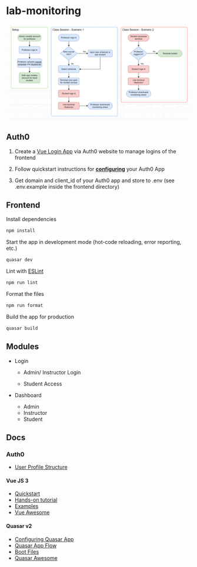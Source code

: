 # lab-monitoring

![process](https://raw.githubusercontent.com/Iionsroar/lab-monitoring/main/assets/process.png)



## Auth0

1. Create a [Vue Login App](https://auth0.com/docs/quickstart/spa/vuejs) via Auth0 website to manage logins of the frontend

2. Follow quickstart instructions for [**configuring**](https://auth0.com/docs/quickstart/spa/vuejs#configure-auth0) your Auth0 App
3. Get domain and client_id of your Auth0 app and store to .env (see .env.example inside the frontend directory)




## Frontend
Install dependencies
```sh
npm install
```

Start the app in development mode (hot-code reloading, error reporting, etc.)
```sh
quasar dev
```

Lint with [ESLint](https://eslint.org/)
```sh
npm run lint
```

Format the files

```sh
npm run format
```

Build the app for production

```sh
quasar build
```



## Modules

- Login

  - Admin/ Instructor Login

  - Student Access

- Dashboard

  - Admin
  - Instructor
  - Student



## Docs

### Auth0

- [User Profile Structure](https://auth0.com/docs/manage-users/user-accounts/user-profiles/user-profile-structure)

#### Vue JS 3

- [Quickstart](https://vuejs.org/guide/quick-start.html#with-build-tools)
- [Hands-on tutorial](https://vuejs.org/tutorial/#step-1)
- [Examples](https://vuejs.org/examples/#handling-input)
- [Vue Awesome](https://github.com/vuejs/awesome-vue)

#### Quasar v2
- [Configuring Quasar App](https://quasar.dev/quasar-cli-webpack/quasar-config-js)
- [Quasar App Flow](https://quasar.dev/quasar-cli-webpack/boot-files#quasar-app-flow)
- [Boot Files](https://quasar.dev/quasar-cli-webpack/boot-files#usage-of-boot-files)
- [Quasar Awesome](https://github.com/quasarframework/quasar-awesome)

